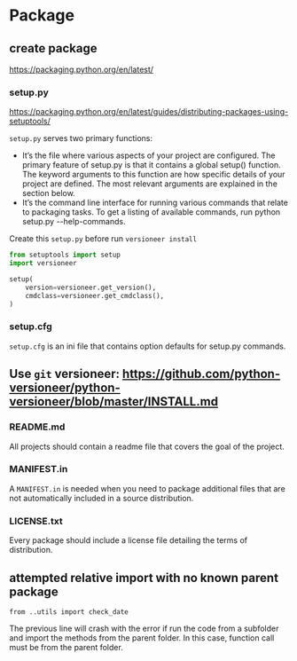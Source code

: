 # Package

## create package
https://packaging.python.org/en/latest/

### setup.py
https://packaging.python.org/en/latest/guides/distributing-packages-using-setuptools/

`setup.py` serves two primary functions:
- It’s the file where various aspects of your project are configured. The primary feature of setup.py is that it contains a global setup() function. The keyword arguments to this function are how specific details of your project are defined. The most relevant arguments are explained in the section below.
- It’s the command line interface for running various commands that relate to packaging tasks. To get a listing of available commands, run python setup.py --help-commands.

Create this `setup.py` before run `versioneer install`
```py
from setuptools import setup
import versioneer

setup(
    version=versioneer.get_version(),
    cmdclass=versioneer.get_cmdclass(),
)
```

### setup.cfg
`setup.cfg` is an ini file that contains option defaults for setup.py commands.

Use `git` versioneer:
https://github.com/python-versioneer/python-versioneer/blob/master/INSTALL.md
- 

### README.md
All projects should contain a readme file that covers the goal of the project.

### MANIFEST.in
A `MANIFEST.in` is needed when you need to package additional files that are not automatically included in a source distribution.

### LICENSE.txt
Every package should include a license file detailing the terms of distribution.

## attempted relative import with no known parent package
```
from ..utils import check_date
```
The previous line will crash with the error if run the code from a subfolder and import the methods from the parent folder. In this case, function call must be from the parent folder.
